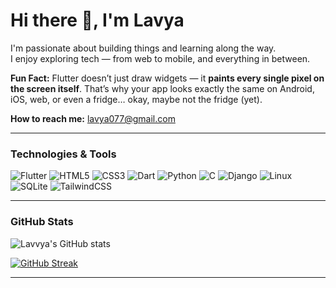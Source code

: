 # Hi there 👋, I'm Lavya

I'm passionate about building things and learning along the way.  
I enjoy exploring tech — from web to mobile, and everything in between.  

**Fun Fact:** Flutter doesn’t just draw widgets — it **paints every single pixel on the screen itself**. That’s why your app looks exactly the same on Android, iOS, web, or even a fridge… okay, maybe not the fridge (yet).


**How to reach me:** [lavya077@gmail.com](mailto:lavya077@gmail.com)

---

### Technologies & Tools
![Flutter](https://img.shields.io/badge/-Flutter-02569B?style=flat&logo=flutter&logoColor=white)
![HTML5](https://img.shields.io/badge/-HTML5-E34F26?style=flat&logo=html5&logoColor=white)
![CSS3](https://img.shields.io/badge/-CSS3-1572B6?style=flat&logo=css3&logoColor=white)
![Dart](https://img.shields.io/badge/-Dart-0175C2?style=flat&logo=dart&logoColor=white)
![Python](https://img.shields.io/badge/-Python-3776AB?style=flat&logo=python&logoColor=white)
![C](https://img.shields.io/badge/-C-00599C?style=flat&logo=c&logoColor=white)
![Django](https://img.shields.io/badge/-Django-092E20?style=flat&logo=django&logoColor=white)
![Linux](https://img.shields.io/badge/-Linux-FCC624?style=flat&logo=linux&logoColor=black)
![SQLite](https://img.shields.io/badge/-SQLite-003B57?style=flat&logo=sqlite&logoColor=white)
![TailwindCSS](https://img.shields.io/badge/-Tailwind_CSS-38B2AC?style=flat&logo=tailwind-css&logoColor=white)

---

###  GitHub Stats
![Lavvya's GitHub stats](https://github-readme-stats.vercel.app/api?username=lavvya&show_icons=true&theme=tokyonight)

[![GitHub Streak](https://streak-stats.demolab.com?user=lavya77&theme=tokyonight&hide_border=true)](https://git.io/streak-stats)

---


